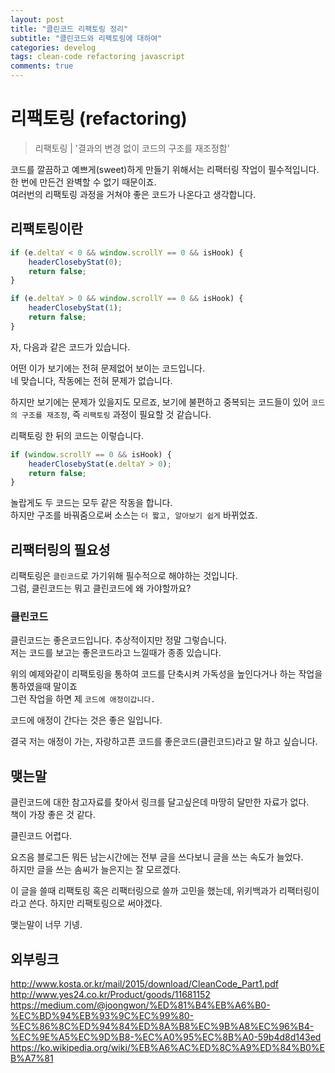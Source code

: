 ```yaml
---
layout: post
title: "클린코드 리팩토링 정리"
subtitle: "클린코드와 리팩토링에 대하여"
categories: develog
tags: clean-code refactoring javascript
comments: true
---
```


# 리팩토링 (refactoring)

> 리팩토링 | '결과의 변경 없이 코드의 구조를 재조정함'

코드를 깔끔하고 예쁘게(sweet)하게 만들기 위해서는 리팩터링 작업이 필수적입니다.  
한 번에 만든건 완벽할 수 없기 때문이죠.  
여러번의 리팩토링 과정을 거쳐야 좋은 코드가 나온다고 생각합니다.

## 리팩토링이란

```javascript
if (e.deltaY < 0 && window.scrollY == 0 && isHook) {
	headerClosebyStat(0);
	return false;
}

if (e.deltaY > 0 && window.scrollY == 0 && isHook) {
	headerClosebyStat(1);
	return false;
}
```

자, 다음과 같은 코드가 있습니다.  

어떤 이가 보기에는 전혀 문제없어 보이는 코드입니다.  
네 맞습니다, 작동에는 전혀 문제가 없습니다.  

하지만 보기에는 문제가 있을지도 모르죠, 보기에 불편하고 중복되는 코드들이 있어 `코드의 구조를 재조정`, 즉 `리팩토링` 과정이 필요할 것 같습니다.

리팩토링 한 뒤의 코드는 이렇습니다.
```javascript
if (window.scrollY == 0 && isHook) {
	headerClosebyStat(e.deltaY > 0);
	return false;
}
```
놀랍게도 두 코드는 모두 같은 작동을 합니다.  
하지만 구조를 바꿔줌으로써 소스는 `더 짧고, 알아보기 쉽게` 바뀌었죠.

## 리팩터링의 필요성

리팩토링은 `클린코드`로 가기위해 필수적으로 해야하는 것입니다.  
그럼, 클린코드는 뭐고 클린코드에 왜 가야할까요?  

### 클린코드
클린코드는 좋은코드입니다. 추상적이지만 정말 그렇습니다.  
저는 코드를 보고는 좋은코드라고 느낄때가 종종 있습니다.  

위의 예제와같이 리팩토링을 통하여 코드를 단축시켜 가독성을 높인다거나 하는 작업을 통하였을때 말이죠  
그런 작업을 하면 제 `코드에 애정이갑니다.`  

코드에 애정이 간다는 것은 좋은 일입니다.  

결국 저는 애정이 가는, 자랑하고픈 코드를 좋은코드(클린코드)라고 말 하고 싶습니다.

## 맺는말

클린코드에 대한 참고자료를 찾아서 링크를 달고싶은데 마땅히 달만한 자료가 없다.  
책이 가장 좋은 것 같다.  

클린코드 어렵다.  

요즈음 블로그든 뭐든 남는시간에는 전부 글을 쓰다보니 글을 쓰는 속도가 늘었다.  
하지만 글을 쓰는 솜씨가 늘은지는 잘 모르겠다. 

이 글을 쓸때 리팩토링 혹은 리팩터링으로 쓸까 고민을 했는데, 위키백과가 리팩터링이라고 쓴다. 하지만 리팩토링으로 써야겠다.

맺는말이 너무 기넹.

## 외부링크

<http://www.kosta.or.kr/mail/2015/download/CleanCode_Part1.pdf>
<http://www.yes24.co.kr/Product/goods/11681152>
<https://medium.com/@joongwon/%ED%81%B4%EB%A6%B0-%EC%BD%94%EB%93%9C%EC%99%80-%EC%86%8C%ED%94%84%ED%8A%B8%EC%9B%A8%EC%96%B4-%EC%9E%A5%EC%9D%B8-%EC%A0%95%EC%8B%A0-59b4d8d143ed>
<https://ko.wikipedia.org/wiki/%EB%A6%AC%ED%8C%A9%ED%84%B0%EB%A7%81>
<!--stackedit_data:
eyJoaXN0b3J5IjpbMTY1MzI3MTI3NF19
-->